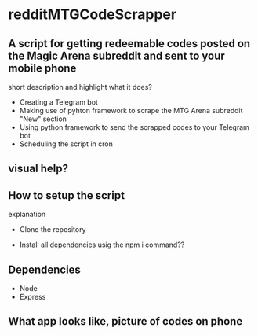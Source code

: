 # redditMTGCodeScrapper

## A script for getting redeemable codes posted on the Magic Arena subreddit and sent to your mobile phone

short description and 
highlight what it does?
* Creating a Telegram bot
* Making use of pyhton framework to scrape the MTG Arena subreddit "New" section
* Using python framework to send the scrapped codes to your Telegram bot
* Scheduling the script in cron 


## visual help?

## How to setup the script
explanation

* Clone the repository

* Install all dependencies usig the npm i command??

## Dependencies
* Node
* Express

##  What app looks like, picture of codes on phone
